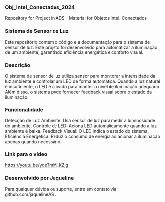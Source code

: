 ### Obj_Intel_Conectados_2024
Repository for Project in ADS - Material for Objetos Intel. Conectados

### Sistema de Sensor de Luz
Este repositório contém o código e a documentação para o sistema de sensor de luz. Este projeto foi desenvolvido para automatizar a iluminação de um ambiente, garantindo eficiência energética e conforto visual.

### Descrição
O sistema de sensor de luz utiliza sensor para monitorar a intensidade da luz ambiente e controlar um LED de forma automática. Quando a luz natural é insuficiente, o LED é ativado para manter o nível de iluminação adequado. Além disso, o sistema pode fornecer feedback visual sobre o estado da iluminação.

### Funcionalidade
Detecção de Luz Ambiente: Usa sensor de luz para medir a luminosidade do ambiente.
Controle de LED: Aciona LED automaticamente quando a luz ambiente é baixa.
Feedback Visual: O LED indica o estado do sistema.
Eficiência Energética: Reduz o consumo de energia ao acionar a iluminação apenas quando necessário.

### Link para o vídeo
https://youtu.be/ydeTmM_KZjg

### Desenvolvido por Jaqueline
Para qualquer dúvida ou suporte, entre em contato via github.com/jaquelineAS .







